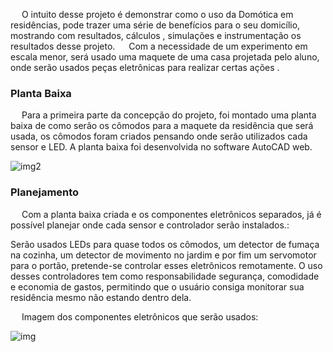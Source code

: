 &emsp; O intuito desse projeto é demonstrar como o uso da Domótica em residências, pode trazer uma série de benefícios para o seu domicílio, mostrando com resultados, cálculos , simulações e instrumentação os resultados desse projeto.
&emsp; Com a necessidade de um experimento em escala menor, será usado uma maquete de uma casa projetada pelo aluno, onde serão usados peças eletrônicas para realizar certas ações .

### **Planta Baixa**

&emsp; Para a primeira parte da concepção do projeto, foi montado uma planta baixa de como serão os cômodos para a maquete da residência que será usada, os cômodos foram criados pensando onde serão utilizados cada sensor e LED. A planta baixa foi desenvolvida no software AutoCAD web.

![img2](https://i.imgur.com/tOedXPi.jpg)



### **Planejamento**

&emsp; Com a planta baixa criada e os componentes eletrônicos separados, já é possível planejar onde cada sensor e controlador serão instalados.:

Serão usados LEDs para quase todos os cômodos, um detector de fumaça na cozinha, um detector de movimento no jardim e por fim um servomotor para o portão, pretende-se controlar esses eletrônicos remotamente. O uso desses controladores tem como responsabilidade segurança, comodidade e economia de gastos, permitindo que o usuário consiga monitorar sua residência mesmo não estando dentro dela.

&emsp; Imagem dos componentes eletrônicos que serão usados:

![img](https://sigaa.ifsc.edu.br/shared/verImagem?salvar=false&idArquivo=1721723&key=9f6226a820d7b1c92b68050e7b9ba5f6)



